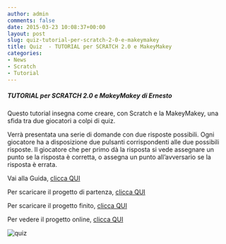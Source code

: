 ```yaml
---
author: admin
comments: false
date: 2015-03-23 10:08:37+00:00
layout: post
slug: quiz-tutorial-per-scratch-2-0-e-makeymakey
title: Quiz  - TUTORIAL per SCRATCH 2.0 e MakeyMakey
categories:
- News
- Scratch
- Tutorial
---
```


##### TUTORIAL per SCRATCH 2.0 e MakeyMakey di Ernesto


Questo tutorial insegna come creare, con Scratch e la MakeyMakey, una sfida tra due giocatori a colpi di quiz.

Verrà presentata una serie di domande con due risposte possibili. Ogni giocatore ha a disposizione due pulsanti corrispondenti alle due possibili risposte. Il giocatore che per primo dà la risposta si vede assegnare un punto se la risposta è corretta, o assegna un punto all’avversario se la risposta è errata.

Vai alla Guida, [clicca QUI](https://drive.google.com/file/d/0B28j76gOGeg0cG9QOS1vWndVczg/view?usp=sharing)

Per scaricare il progetto di partenza, [clicca QUI](https://drive.google.com/file/d/0B28j76gOGeg0STg1VWxtdHBOVmc/view?usp=sharing)

Per scaricare il progetto finito, [clicca QUI](https://drive.google.com/file/d/0B28j76gOGeg0UUMzSkJ3cUJOVGs/view?usp=sharing)

Per vedere il progetto online, [clicca QUI](//scratch.mit.edu/projects/53734736/)



![quiz](//coderdojomilano.it/wp-content/uploads/2015/03/quiz.jpg)

